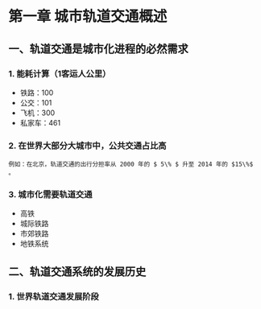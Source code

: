 # 第一章   城市轨道交通概述

## 一、轨道交通是城市化进程的**必然需求** 

### 1. 能耗计算（1客运人公里） 
- 铁路：100
- 公交：101
- 飞机：300
- 私家车：461
 
### 2. 在世界大部分大城市中，公共交通占比高 

    例如：在北京，轨道交通的出行分担率从 2000 年的 $ 5\% $ 升至 2014 年的 $15\%$ 。

### 3. 城市化需要轨道交通 
- 高铁
- 城际铁路
- 市郊铁路
- 地铁系统

##  二、轨道交通系统的发展历史 

### 1. 世界轨道交通发展阶段 

